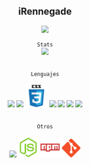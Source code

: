 <h2 align="center">iRennegade</h3>
<p align="center" align-items="center">
  <img align="center" src="https://komarev.com/ghpvc/?username=iRennegade"/><br><br>
  <code>Stats</code><br>
  <img src="https://github-readme-stats.vercel.app/api/top-langs/?username=iRennegade&layout=compact&exclude_repo=eslint-config&theme=algolia"></img><br><br>
  <p align="center">
  <code>Lenguajes</code><br><br>
    <img src="https://upload.wikimedia.org/wikipedia/commons/thumb/4/4c/Typescript_logo_2020.svg/1024px-Typescript_logo_2020.svg.png" width=43></img>
    <img src="https://upload.wikimedia.org/wikipedia/commons/thumb/6/61/HTML5_logo_and_wordmark.svg/512px-HTML5_logo_and_wordmark.svg.png" width=51></img>
    <img src="https://raw.githubusercontent.com/devicons/devicon/master/icons/css3/css3-original-wordmark.svg" width=51></img>
    <img src="https://upload.wikimedia.org/wikipedia/commons/thumb/9/99/Unofficial_JavaScript_logo_2.svg/1200px-Unofficial_JavaScript_logo_2.svg.png" width=43></img>
    <img src="https://amenys.com/wp-content/uploads/2020/02/c.png" width=56></img>
    <img src="https://cdn-icons-png.flaticon.com/512/226/226777.png" width=50></img>
    <img src="https://upload.wikimedia.org/wikipedia/commons/thumb/c/c3/Python-logo-notext.svg/1200px-Python-logo-notext.svg.png" width=41></img><br><br>
  </p>
  <p align="center" align-items="center">
    <code align="center">Otros</code><br><br>
    <img src="https://upload.wikimedia.org/wikipedia/commons/thumb/4/47/React.svg/1200px-React.svg.png" width=50></img>
    <img src="https://raw.githubusercontent.com/devicons/devicon/master/icons/nodejs/nodejs-original.svg" width=46></img>
    <img src="https://raw.githubusercontent.com/devicons/devicon/master/icons/npm/npm-original-wordmark.svg" width=45></img>
    <img src="https://raw.githubusercontent.com/devicons/devicon/master/icons/git/git-original.svg" width=43></img>
  </p>
</p>
